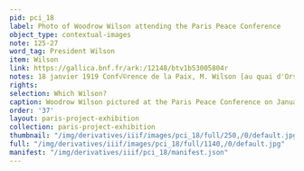 ```yaml
---
pid: pci_18
label: Photo of Woodrow Wilson attending the Paris Peace Conference
object_type: contextual-images
note: 125-27
word_tag: President Wilson
item: Wilson
link: https://gallica.bnf.fr/ark:/12148/btv1b53005804r
notes: 18 janvier 1919 Conf√©rence de la Paix, M. Wilson [au quai d'Orsay]
rights: 
selection: Which Wilson?
caption: Woodrow Wilson pictured at the Paris Peace Conference on January 18, 1919.
order: '37'
layout: paris-project-exhibition
collection: paris-project-exhibition
thumbnail: "/img/derivatives/iiif/images/pci_18/full/250,/0/default.jpg"
full: "/img/derivatives/iiif/images/pci_18/full/1140,/0/default.jpg"
manifest: "/img/derivatives/iiif/pci_18/manifest.json"
---
```

